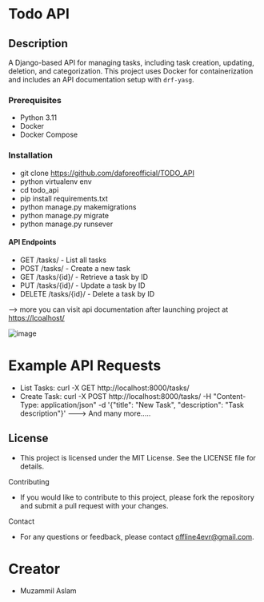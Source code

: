 # Todo API

## Description
A Django-based API for managing tasks, including task creation, updating, deletion, and categorization. This project uses Docker for containerization and includes an API documentation setup with `drf-yasg`. 

### Prerequisites

- Python 3.11
- Docker
- Docker Compose

### Installation
   - git clone https://github.com/daforeofficial/TODO_API
   - python virtualenv env
   - cd todo_api
   - pip install requirements.txt
   - python manage.py makemigrations
   - python manage.py migrate
   - python manage.py runsever

#### API Endpoints

- GET /tasks/ - List all tasks
- POST /tasks/ - Create a new task
- GET /tasks/{id}/ - Retrieve a task by ID
- PUT /tasks/{id}/ - Update a task by ID
- DELETE /tasks/{id}/ - Delete a task by ID

--> more you can visit api documentation after launching project at [https://lcoalhost/](http://localhost:8000/swagger/)

![image](https://github.com/user-attachments/assets/730ddd6f-9784-4f94-9075-88b15334b7c8)

# Example API Requests
- List Tasks: curl -X GET http://localhost:8000/tasks/
- Create Task: curl -X POST http://localhost:8000/tasks/ -H "Content-Type: application/json" -d '{"title": "New Task", "description": "Task description"}'
---> And many more.....

## License
- This project is licensed under the MIT License. See the LICENSE file for details.

Contributing
- If you would like to contribute to this project, please fork the repository and submit a pull request with your changes.

Contact
- For any questions or feedback, please contact offline4evr@gmail.com.

# Creator
- Muzammil Aslam
